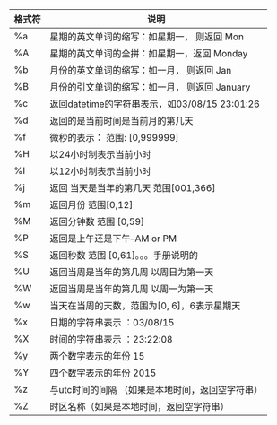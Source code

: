 
| 格式符 | 说明                                  |
| --- | ----------------------------------- |
| %a  | 星期的英文单词的缩写：如星期一， 则返回 Mon            |
| %A  | 星期的英文单词的全拼：如星期一，返回 Monday           |
| %b  | 月份的英文单词的缩写：如一月， 则返回 Jan             |
| %B  | 月份的引文单词的缩写：如一月， 则返回 January         |
| %c  | 返回datetime的字符串表示，如03/08/15 23:01:26 |
| %d  | 返回的是当前时间是当前月的第几天                    |
| %f  | 微秒的表示： 范围: [0,999999]               |
| %H  | 以24小时制表示当前小时                        |
| %I  | 以12小时制表示当前小时                        |
| %j  | 返回 当天是当年的第几天 范围[001,366]            |
| %m  | 返回月份 范围[0,12]                       |
| %M  | 返回分钟数 范围 [0,59]                     |
| %P  | 返回是上午还是下午–AM or PM                  |
| %S  | 返回秒数 范围 [0,61]。。。手册说明的              |
| %U  | 返回当周是当年的第几周 以周日为第一天                 |
| %W  | 返回当周是当年的第几周 以周一为第一天                 |
| %w  | 当天在当周的天数，范围为[0, 6]，6表示星期天           |
| %x  | 日期的字符串表示 ：03/08/15                  |
| %X  | 时间的字符串表示 ：23:22:08                  |
| %y  | 两个数字表示的年份 15                        |
| %Y  | 四个数字表示的年份 2015                      |
| %z  | 与utc时间的间隔 （如果是本地时间，返回空字符串）          |
| %Z  | 时区名称（如果是本地时间，返回空字符串）                |
